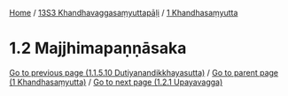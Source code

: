 
[Home](/) / [13S3 Khandhavaggasaṃyuttapāḷi](../../13S3.md) / [1 Khandhasaṃyutta](../1.md)

# 1.2 Majjhimapaṇṇāsaka


[Go to previous page (1.1.5.10 Dutiyanandikkhayasutta)](1.1/1.1.5/1.1.5.10.md) / [Go to parent page (1 Khandhasaṃyutta)](../1.md) / [Go to next page (1.2.1 Upayavagga)](1.2/1.2.1.md)


